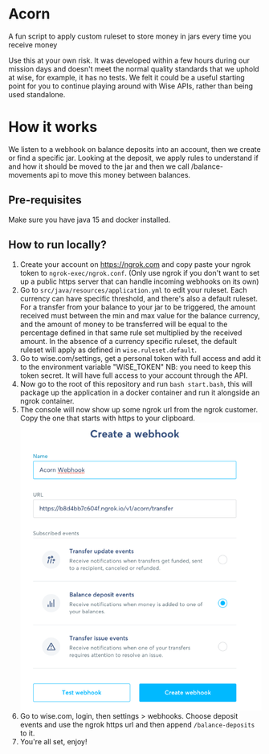 # Acorn
A fun script to apply custom ruleset to store money in jars every time you receive money

Use this at your own risk. It was developed within a few hours during our mission days and doesn't meet the normal quality standards that we uphold at wise, for example, it has no tests. We felt it could be a useful starting point for you to continue playing around with Wise APIs, rather than being used standalone.

# How it works

We listen to a webhook on balance deposits into an account, then we create or find a specific jar. Looking at the deposit, we apply rules to understand if and how it should be moved to the jar and then we call /balance-movements api to move this money between balances.

## Pre-requisites

Make sure you have java 15 and docker installed.

## How to run locally?

1.  Create your account on https://ngrok.com and copy paste your ngrok token to `ngrok-exec/ngrok.conf`. (Only use ngrok if you don't want to set up a public https server that can handle incoming webhooks on its own)
2.  Go to `src/java/resources/application.yml` to edit your ruleset. Each currency can have specific threshold, and there's also a default ruleset. For a transfer from your balance to your jar to be triggered, the amount received must between the min and max value for the balance currency, and the amount of money to be transferred will be equal to the percentage defined in that same rule set multiplied by the received amount. In the absence of a currency specific ruleset, the default ruleset will apply as defined in `wise.ruleset.default`.
3.  Go to wise.com/settings, get a personal token with full access and add it to the environment variable "WISE_TOKEN"
    NB: you need to keep this token secret. It will have full access to your account through the API.
4.  Now go to the root of this repository and run `bash start.bash`, this will package up the application in a docker container and run it alongside an ngrok container.
4. The console will now show up some ngrok url from the ngrok customer. Copy the one that starts with https to your clipboard.
   ![WebHook Setup](resources/webhook-setup.png)
5. Go to wise.com, login, then settings > webhooks. Choose deposit events and use the ngrok https url and then append `/balance-deposits` to it.
6. You're all set, enjoy!


